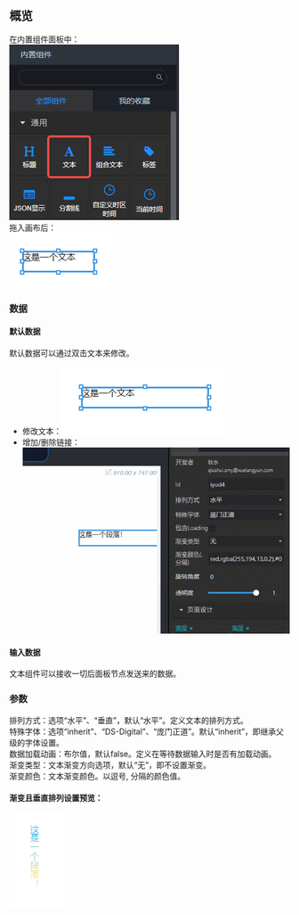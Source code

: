 <a name="SJPMf"></a>
## 概览
在内置组件面板中：<br />![image.png](images/文本/1.png)<br />拖入画布后：<br />![image.png](images/文本/2.png)
<a name="EX3eP"></a>
### 数据
<a name="77lap"></a>
#### 默认数据
默认数据可以通过双击文本来修改。

- 修改文本：![text.gif](images/文本/3.gif)
- 增加/删除链接：![text-href.gif](images/文本/4.gif)
<a name="14NSG"></a>
#### 输入数据
文本组件可以接收一切后面板节点发送来的数据。
<a name="B9BRo"></a>
### 参数
排列方式：选项“水平”、“垂直”，默认“水平”。定义文本的排列方式。<br />特殊字体：选项“inherit”、“DS-Digital”、“庞门正道”。默认“inherit”，即继承父级的字体设置。<br />数据加载动画：布尔值，默认false。定义在等待数据输入时是否有加载动画。<br />渐变类型：文本渐变方向选项，默认“无”，即不设置渐变。<br />渐变颜色：文本渐变颜色。以逗号, 分隔的颜色值。
<a name="WuayB"></a>
#### 渐变且垂直排列设置预览：
![image.png](images/文本/5.png)
